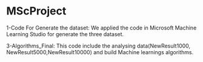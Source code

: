 # MScProject

1-Code For Generate the dataset:
We applied the code in Microsoft Machine Learning Studio for generate the three dataset.

3-Algorithms_Final:
This code include the analysing data(NewResult1000, NewResult5000,NewResult10000) and build Machine learnings algorithms.
